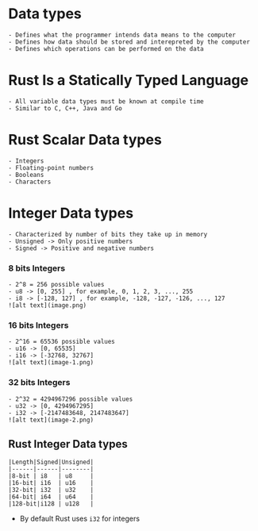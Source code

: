 # Data types
    - Defines what the programmer intends data means to the computer
    - Defines how data should be stored and interepreted by the computer
    - Defines which operations can be performed on the data

# Rust Is a Statically Typed Language
    - All variable data types must be known at compile time
    - Similar to C, C++, Java and Go

# Rust Scalar Data types
    - Integers
    - Floating-point numbers
    - Booleans
    - Characters

# Integer Data types
    - Characterized by number of bits they take up in memory
    - Unsigned -> Only positive numbers
    - Signed -> Positive and negative numbers

### 8 bits Integers
    - 2^8 = 256 possible values
    - u8 -> [0, 255] , for example, 0, 1, 2, 3, ..., 255
    - i8 -> [-128, 127] , for example, -128, -127, -126, ..., 127
    ![alt text](image.png)

### 16 bits Integers
    - 2^16 = 65536 possible values
    - u16 -> [0, 65535]
    - i16 -> [-32768, 32767]
    ![alt text](image-1.png)

### 32 bits Integers
    - 2^32 = 4294967296 possible values
    - u32 -> [0, 4294967295]
    - i32 -> [-2147483648, 2147483647]
    ![alt text](image-2.png)

## Rust Integer Data types 
    |Length|Signed|Unsigned|
    |------|------|--------|
    |8-bit | i8   | u8     |
    |16-bit| i16  | u16    |
    |32-bit| i32  | u32    |
    |64-bit| i64  | u64    |
    |128-bit|i128 | u128   |

- By default Rust uses `i32` for integers